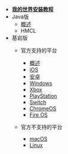 - [__我的世界安装教程__](minecraft_installation/README.md)
- Java版
    - [概述](minecraft_installation/java/java.md)
    - HMCL
- 基岩版
    - 官方支持的平台
        - [概述](minecraft_installation/bedrock/bedrock.md)
        - [iOS](minecraft_installation/bedrock/ios.md)
        - [安卓](minecraft_installation/bedrock/android.md)
        - [Windows](minecraft_installation/bedrock/win.md)
        - [Xbox](minecraft_installation/bedrock/xbox.md)
        - [PlayStation](minecraft_installation/bedrock/ps.md)
        - [Switch](minecraft_installation/bedrockswitch.md)
        - [ChromeOS](minecraft_installation/bedrockchromeos.md)
        - [Fire OS](minecraft_installation/bedrockfireos.md)
     
    - 官方不支持的平台
        - [macOS](minecraft_installation/bedrockbedrock/mac.md)
        - [Linux](minecraft_installation/bedrockbedrock.linux.md)
